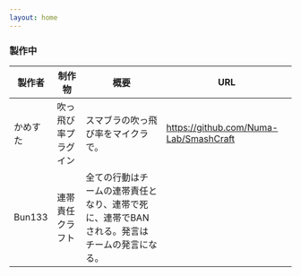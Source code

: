 ```yaml
---
layout: home
---
```


### 製作中

| 製作者   | 制作物 | 概要 | URL |
|---------|-------|-----|-----|
| かめすた | 吹っ飛び率プラグイン | スマブラの吹っ飛び率をマイクラで。 | https://github.com/Numa-Lab/SmashCraft |
| Bun133 | 連帯責任クラフト | 全ての行動はチームの連帯責任となり、連帯で死に、連帯でBANされる。発言はチームの発言になる。 | |

